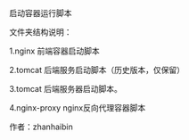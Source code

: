 启动容器运行脚本

文件夹结构说明：

1.nginx  前端容器启动脚本

2.tomcat 后端服务启动脚本（历史版本，仅保留）

3.tomcat 后端服务器启动脚本。

4.nginx-proxy nginx反向代理容器脚本

作者：zhanhaibin


